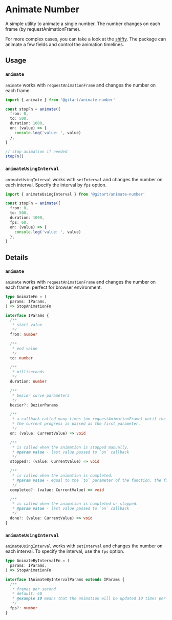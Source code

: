 # Animate Number

A simple utility to animate a single number. The number changes on each frame (by requestAnimationFrame).

For more complex cases, you can take a look at the [shifty](https://www.npmjs.com/package/shifty).
The package can animate a few fields and control the animation timelines.

## Usage

### `animate`

`animate` works with `requestAnimationFrame` and changes the number on each frame.

```ts
import { animate } from '@gitart/animate-number'

const stopFn = animate({
  from: 0,
  to: 500,
  duration: 1000,
  on: (value) => {
    console.log('value: ', value)
  },
}

// stop animation if needed
stopFn()
```

### `animateUsingInterval`

`animateUsingInterval` works with `setInterval` and changes the number on each interval. Specify the interval by `fps` option.

```ts
import { animateUsingInterval } from '@gitart/animate-number'

const stopFn = animate({
  from: 0,
  to: 500,
  duration: 1000,
  fps: 60,
  on: (value) => {
    console.log('value: ', value)
  },
}
```


## Details

### `animate`

`animate` works with `requestAnimationFrame` and changes the number on each frame.
perfect for browser environment.

```ts
type AnimateFn = (
  params: IParams,
) => StopAnimationFn
```

```ts
interface IParams {
  /**
   * start value
   */
  from: number

  /**
   * end value
   */
  to: number

  /**
   * milliseconds
   */
  duration: number

  /**
   * bezier curve parameters
   */
  bezier?: BezierParams

  /**
   * a callback called many times (on requestAnimationFrame) until the animation is complete.
   * the current progress is passed as the first parameter.
   */
  on: (value: CurrentValue) => void

  /**
   * is called when the animation is stopped manually.
   * @param value - last value passed to `on` callback
   */
  stopped?: (value: CurrentValue) => void

  /**
   * is called when the animation is completed.
   * @param value - equal to the `to` parameter of the function. the final value
   */
  completed?: (value: CurrentValue) => void

  /**
   * is called when the animation is completed or stopped.
   * @param value - last value passed to `on` callback
   */
  done?: (value: CurrentValue) => void
}
```

### `animateUsingInterval`

`animateUsingInterval` works with `setInterval` and changes the number on each interval. To specify the interval, use the `fps` option.

```ts
type AnimateByIntervalFn = (
  params: IParams,
) => StopAnimationFn
```

```ts
interface IAnimateByIntervalParams extends IParams {
  /**
   * frames per second
   * default: 60
   * @example 10 means that the animation will be updated 10 times per second
   */
  fps?: number
}
```